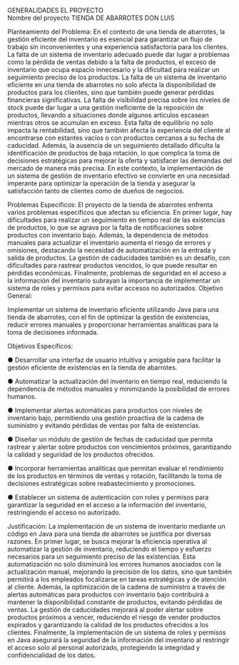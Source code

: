 GENERALIDADES EL PROYECTO	
Nombre del proyecto
TIENDA DE ABARROTES DON LUIS

Planteamiento del Problema:
En el contexto de una tienda de abarrotes, la gestión eficiente del inventario es esencial para garantizar un flujo de trabajo sin inconvenientes y una experiencia satisfactoria para los clientes. La falta de un sistema de inventario adecuado puede dar lugar a problemas como la pérdida de ventas debido a la falta de productos, el exceso de inventario que ocupa espacio innecesario y la dificultad para realizar un seguimiento preciso de los productos.
La falta de un sistema de inventario eficiente en una tienda de abarrotes no solo afecta la disponibilidad de productos para los clientes, sino que también puede generar pérdidas financieras significativas. La falta de visibilidad precisa sobre los niveles de stock puede dar lugar a una gestión ineficiente de la reposición de productos, llevando a situaciones donde algunos artículos escasean mientras otros se acumulan en exceso. Esta falta de equilibrio no solo impacta la rentabilidad, sino que también afecta la experiencia del cliente al encontrarse con estantes vacíos o con productos cercanos a su fecha de caducidad. Además, la ausencia de un seguimiento detallado dificulta la identificación de productos de baja rotación, lo que complica la toma de decisiones estratégicas para mejorar la oferta y satisfacer las demandas del mercado de manera más precisa. En este contexto, la implementación de un sistema de gestión de inventario efectivo se convierte en una necesidad imperante para optimizar la operación de la tienda y asegurar la satisfacción tanto de clientes como de dueños de negocios.



Problemas Específicos:
El proyecto de la tienda de abarrotes enfrenta varios problemas específicos que afectan su eficiencia. En primer lugar, hay dificultades para realizar un seguimiento en tiempo real de las existencias de productos, lo que se agrava por la falta de notificaciones sobre productos con inventario bajo. Además, la dependencia de métodos manuales para actualizar el inventario aumenta el riesgo de errores y omisiones, destacando la necesidad de automatización en la entrada y salida de productos. La gestión de caducidades también es un desafío, con dificultades para rastrear productos vencidos, lo que puede resultar en pérdidas económicas. Finalmente, problemas de seguridad en el acceso a la información del inventario subrayan la importancia de implementar un sistema de roles y permisos para evitar accesos no autorizados.
Objetivo General:

Implementar un sistema de inventario eficiente utilizando Java para una tienda de abarrotes, con el fin de optimizar la gestión de existencias, reducir errores manuales y proporcionar herramientas analíticas para la toma de decisiones informada.

Objetivos Específicos:

●	Desarrollar una interfaz de usuario intuitiva y amigable para facilitar la gestión eficiente de existencias en la tienda de abarrotes.

●	Automatizar la actualización del inventario en tiempo real, reduciendo la dependencia de métodos manuales y minimizando la posibilidad de errores humanos.

●	Implementar alertas automáticas para productos con niveles de inventario bajo, permitiendo una gestión proactiva de la cadena de suministro y evitando pérdidas de ventas por falta de existencias.

●	Diseñar un módulo de gestión de fechas de caducidad que permita rastrear y alertar sobre productos con vencimientos próximos, garantizando la calidad y seguridad de los productos ofrecidos.

●	Incorporar herramientas analíticas que permitan evaluar el rendimiento de los productos en términos de ventas y rotación, facilitando la toma de decisiones estratégicas sobre reabastecimiento y promociones.

●	Establecer un sistema de autenticación con roles y permisos para garantizar la seguridad en el acceso a la información del inventario, restringiendo el acceso no autorizado.










Justificación:
La implementación de un sistema de inventario mediante un código en Java para una tienda de abarrotes se justifica por diversas razones. En primer lugar, se busca mejorar la eficiencia operativa al automatizar la gestión de inventario, reduciendo el tiempo y esfuerzo necesarios para un seguimiento preciso de las existencias. Esta automatización no solo disminuirá los errores humanos asociados con la actualización manual, mejorando la precisión de los datos, sino que también permitirá a los empleados focalizarse en tareas estratégicas y de atención al cliente. Además, la optimización de la cadena de suministro a través de alertas automáticas para productos con inventario bajo contribuirá a mantener la disponibilidad constante de productos, evitando pérdidas de ventas. La gestión de caducidades mejorará al poder alertar sobre productos próximos a vencer, reduciendo el riesgo de vender productos expirados y garantizando la calidad de los productos ofrecidos a los clientes. Finalmente, la implementación de un sistema de roles y permisos en Java asegurará la seguridad de la información del inventario al restringir el acceso solo al personal autorizado, protegiendo la integridad y confidencialidad de los datos.
